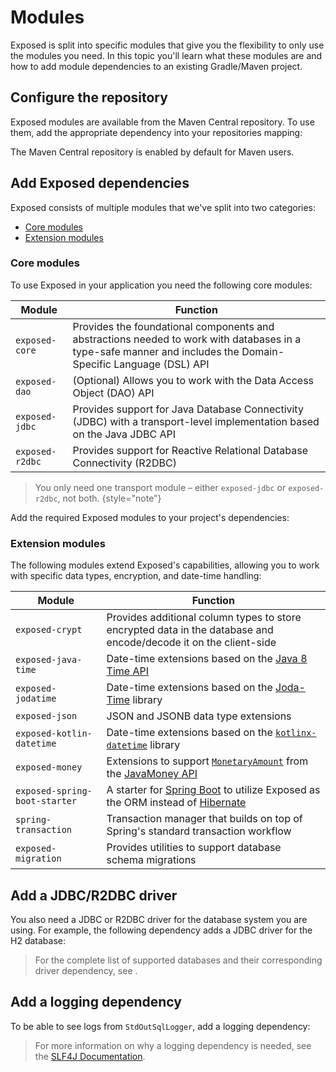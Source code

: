 <show-structure for="chapter,procedure" depth="2"/>

# Modules

Exposed is split into specific modules that give you the flexibility to only use the modules you need.
In this topic you'll learn what these modules are and how to add module dependencies to an existing Gradle/Maven project.

## Configure the repository

Exposed modules are available from the Maven Central repository.
To use them, add the appropriate dependency into your repositories mapping:

<tabs>
  <tab title="Kotlin Gradle">
    <code-block lang="kotlin" src="exposed-modules-kotlin-gradle/build.gradle.kts" include-lines="8-10"/>
  </tab>
  <tab title="Maven">
    The Maven Central repository is enabled by default for Maven users.
  </tab>
  <tab title="Groovy Gradle">
    <code-block lang="groovy" src="exposed-modules-groovy-gradle/build.gradle" include-lines="8-10"/>
  </tab>
</tabs>

## Add Exposed dependencies

Exposed consists of multiple modules that we've split into two categories:

- [Core modules](#core-modules)
- [Extension modules](#extension-modules)

### Core modules

To use Exposed in your application you need the following core modules:

| Module          | Function                                                                                                                                                      |
|-----------------|---------------------------------------------------------------------------------------------------------------------------------------------------------------|
| `exposed-core`  | Provides the foundational components and abstractions needed to work with databases in a type-safe manner and includes the Domain-Specific Language (DSL) API |
| `exposed-dao`   | (Optional) Allows you to work with the Data Access Object (DAO) API                                                                                           |
| `exposed-jdbc`  | Provides support for Java Database Connectivity (JDBC) with a transport-level implementation based on the Java JDBC API                                       |
| `exposed-r2dbc` | Provides support for Reactive Relational Database Connectivity (R2DBC)                                                                                        |

> You only need one transport module – either `exposed-jdbc` or `exposed-r2dbc`, not both.
> {style="note"}

Add the required Exposed modules to your project's dependencies:

<tabs>
  <tab title="Kotlin Gradle">
    <code-block lang="kotlin" src="exposed-modules-kotlin-gradle/build.gradle.kts" include-lines="12-15,19"/>
  </tab>
  <tab title="Maven">
    <code-block lang="xml" src="exposed-modules-maven/pom.xml" include-lines="68,86-100,111"/>
  </tab>
  <tab title="Groovy Gradle">
    <code-block lang="groovy" src="exposed-modules-groovy-gradle/build.gradle" include-lines="12-15,19"/>
  </tab>
</tabs>

### Extension modules

The following modules extend Exposed's capabilities, allowing you to work with specific data types, encryption,
and date-time handling:

| Module                        | Function                                                                                                                                                                        |
|-------------------------------|---------------------------------------------------------------------------------------------------------------------------------------------------------------------------------|
| `exposed-crypt`               | Provides additional column types to store encrypted data in the database and encode/decode it on the client-side                                                                |
| `exposed-java-time`           | Date-time extensions based on the [Java 8 Time API](https://docs.oracle.com/javase/8/docs/api/java/time/package-summary.html)                                                   |
| `exposed-jodatime`            | Date-time extensions based on the [Joda-Time](https://www.joda.org/joda-time/) library                                                                                          |
| `exposed-json`                | JSON and JSONB data type extensions                                                                                                                                             |
| `exposed-kotlin-datetime`     | Date-time extensions based on the [`kotlinx-datetime`](https://kotlinlang.org/api/kotlinx-datetime/) library                                                                    |
| `exposed-money`               | Extensions to support [`MonetaryAmount`](https://javamoney.github.io/apidocs/java.money/javax/money/MonetaryAmount.html) from the [JavaMoney API](https://javamoney.github.io/) |
| `exposed-spring-boot-starter` | A starter for [Spring Boot](https://spring.io/projects/spring-boot) to utilize Exposed as the ORM instead of [Hibernate](https://hibernate.org/)                                |
| `spring-transaction`          | Transaction manager that builds on top of Spring's standard transaction workflow                                                                                                |
| `exposed-migration`           | Provides utilities to support database schema migrations                                                                                                                        |


## Add a JDBC/R2DBC driver

You also need a JDBC or R2DBC driver for the database system you are using. For example, the following dependency
adds a JDBC driver for the H2 database:

<tabs>
  <tab title="Kotlin Gradle">
    <code-block lang="kotlin" src="exposed-modules-kotlin-gradle/build.gradle.kts" include-lines="12,16,19"/>
  </tab>
  <tab title="Maven">
    <code-block lang="xml" src="exposed-modules-maven/pom.xml" include-lines="68,101-105,111"/>
  </tab>
  <tab title="Groovy Gradle">
    <code-block lang="groovy" src="exposed-modules-groovy-gradle/build.gradle" include-lines="12,16,19"/>
  </tab>
</tabs>

> For the complete list of supported databases and their corresponding driver dependency, see [](Working-with-Database.md).

## Add a logging dependency

To be able to see logs from `StdOutSqlLogger`, add a logging dependency:

<tabs>
  <tab title="Kotlin Gradle">
    <code-block lang="kotlin" src="exposed-modules-kotlin-gradle/build.gradle.kts" include-lines="12,17,19"/>
  </tab>
  <tab title="Maven">
    <code-block lang="xml" src="exposed-modules-maven/pom.xml" include-lines="68,106-111"/>
  </tab>
  <tab title="Groovy Gradle">
    <code-block lang="groovy" src="exposed-modules-groovy-gradle/build.gradle" include-lines="12,17,19"/>
  </tab>
</tabs>

> For more information on why a logging dependency is needed,
> see the [SLF4J Documentation](https://www.slf4j.org/codes.html#StaticLoggerBinder).
